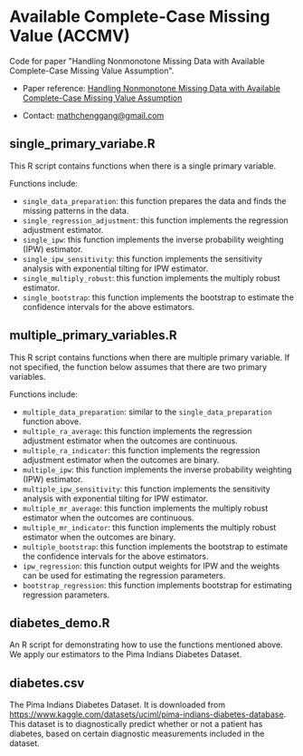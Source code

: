 # Available Complete-Case Missing Value (ACCMV)

Code for paper "Handling Nonmonotone Missing Data with Available Complete-Case Missing Value Assumption". 

- Paper reference: [Handling Nonmonotone Missing Data with Available Complete-Case Missing Value Assumption](https://arxiv.org/abs/2207.02289)

- Contact: mathchenggang@gmail.com

## single_primary_variabe.R
This R script contains functions when there is a single primary variable. 

Functions include:
- `single_data_preparation`: this function prepares the data and finds the missing patterns in the data. 
- `single_regression_adjustment`: this function implements the regression adjustment estimator.
- `single_ipw`: this function implements the inverse probability weighting (IPW) estimator. 
- `single_ipw_sensitivity`: this function implements the sensitivity analysis with exponential tilting for IPW estimator. 
- `single_multiply_robust`: this function implements the multiply robust estimator.
- `single_bootstrap`: this function implements the bootstrap to estimate the confidence intervals for the above estimators. 

## multiple_primary_variables.R
This R script contains functions when there are multiple primary variable. If not specified, the function below assumes that there are two primary variables. 

Functions include:
- `multiple_data_preparation`: similar to the `single_data_preparation` function above. 
- `multiple_ra_average`: this function implements the regression adjustment estimator when the outcomes are continuous.
- `multiple_ra_indicator`: this function implements the regression adjustment estimator when the outcomes are binary.
- `multiple_ipw`: this function implements the inverse probability weighting (IPW) estimator. 
- `multiple_ipw_sensitivity`: this function implements the sensitivity analysis with exponential tilting for IPW estimator. 
- `multiple_mr_average`: this function implements the multiply robust estimator when the outcomes are continuous. 
- `multiple_mr_indicator`: this function implements the multiply robust estimator when the outcomes are binary. 
- `multiple_bootstrap`: this function implements the bootstrap to estimate the confidence intervals for the above estimators. 
- `ipw_regression`: this function output weights for IPW and the weights can be used for estimating the regression parameters. 
- `bootstrap_regression`: this function implements bootstrap for estimating regression parameters. 

## diabetes_demo.R
An R script for demonstrating how to use the functions mentioned above. We apply our estimators to the Pima Indians Diabetes Dataset. 

## diabetes.csv
The Pima Indians Diabetes Dataset. It is downloaded from https://www.kaggle.com/datasets/uciml/pima-indians-diabetes-database. This dataset is to diagnostically predict whether or not a patient has diabetes, based on certain diagnostic measurements included in the dataset. 



